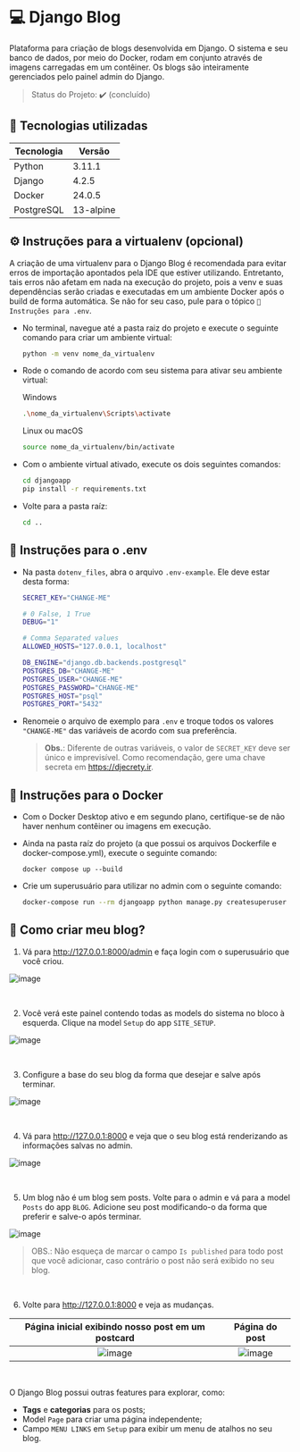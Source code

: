 # 💻 Django Blog

Plataforma para criação de blogs desenvolvida em Django. O sistema e seu banco de dados, por meio do Docker, rodam em conjunto através de imagens carregadas em um contêiner. Os blogs são inteiramente gerenciados pelo painel admin do Django.

> Status do Projeto: ✔️ (concluído)

## 🔧 Tecnologias utilizadas

| Tecnologia | Versão |
| -------- | ------- |
| Python  | 3.11.1 |
| Django | 4.2.5 |
| Docker | 24.0.5 |
| PostgreSQL | 13-alpine |

## ⚙️ Instruções para a virtualenv (opcional)
A criação de uma virtualenv para o Django Blog é recomendada para evitar erros de importação apontados pela IDE que estiver utilizando. Entretanto, tais erros não afetam em nada na execução do projeto, pois a venv e suas dependências serão criadas e executadas em um ambiente Docker após o build de forma automática. Se não for seu caso, pule para o tópico <code>📂 Instruções para .env</code>.

* No terminal, navegue até a pasta raiz do projeto e execute o seguinte comando para criar um ambiente virtual:
  ```bash
  python -m venv nome_da_virtualenv
  ```

* Rode o comando de acordo com seu sistema para ativar seu ambiente virtual:

  Windows
  ```bash
  .\nome_da_virtualenv\Scripts\activate
  ```

  Linux ou macOS
  ```bash
  source nome_da_virtualenv/bin/activate
  ```

* Com o ambiente virtual ativado, execute os dois seguintes comandos:
  ```bash
  cd djangoapp
  pip install -r requirements.txt
  ```

* Volte para a pasta raíz:
  ```bash
  cd ..
  ```

## 📂 Instruções para o .env
* Na pasta <code>dotenv_files</code>, abra o arquivo <code>.env-example</code>. Ele deve estar desta forma:
  ```bash
  SECRET_KEY="CHANGE-ME"
  
  # 0 False, 1 True
  DEBUG="1"
  
  # Comma Separated values
  ALLOWED_HOSTS="127.0.0.1, localhost"
  
  DB_ENGINE="django.db.backends.postgresql"
  POSTGRES_DB="CHANGE-ME"
  POSTGRES_USER="CHANGE-ME"
  POSTGRES_PASSWORD="CHANGE-ME"
  POSTGRES_HOST="psql"
  POSTGRES_PORT="5432"
  ```
* Renomeie o arquivo de exemplo para <code>.env</code> e troque todos os valores <code>"CHANGE-ME"</code> das variáveis de acordo com sua preferência.

  > **Obs.**: Diferente de outras variáveis, o valor de <code>SECRET_KEY</code> deve ser único e imprevisível. Como recomendação, gere uma chave secreta em https://djecrety.ir.

## 🐋 Instruções para o Docker
* Com o Docker Desktop ativo e em segundo plano, certifique-se de não haver nenhum contêiner ou imagens em execução.

* Ainda na pasta raíz do projeto (a que possui os arquivos Dockerfile e docker-compose.yml), execute o seguinte comando:
  ```
  docker compose up --build
  ```

* Crie um superusuário para utilizar no admin com o seguinte comando:
  ```bash
  docker-compose run --rm djangoapp python manage.py createsuperuser
  ```

## 🤔 Como criar meu blog?
1. Vá para http://127.0.0.1:8000/admin e faça login com o superusuário que você criou.

![image](https://github.com/gustavof04/django-blog/assets/127045694/bc56484a-2365-43b8-bcf5-6f17d7937684)

</br>

2. Você verá este painel contendo todas as models do sistema no bloco à esquerda. Clique na model <code>Setup</code> do app <code>SITE_SETUP</code>.

![image](https://github.com/gustavof04/django-blog/assets/127045694/e83de2dc-867c-4080-bccf-137ea8c2b04a)

</br>

3. Configure a base do seu blog da forma que desejar e salve após terminar.

![image](https://github.com/gustavof04/django-blog/assets/127045694/6eaa1e9f-806a-48f2-89ee-ba5e7a5bafca)

</br>

4. Vá para http://127.0.0.1:8000 e veja que o seu blog está renderizando as informações salvas no admin.

![image](https://github.com/gustavof04/django-blog/assets/127045694/71890b22-44ac-43f3-b912-b9a3db4cc5d5)

</br>

5. Um blog não é um blog sem posts. Volte para o admin e vá para a model <code>Posts</code> do app <code>BLOG</code>. Adicione seu post modificando-o da forma que preferir e salve-o após terminar.

![image](https://github.com/gustavof04/django-blog/assets/127045694/01f1cfed-4fe7-4d51-89f1-ecbf13c51b19)
> OBS.: Não esqueça de marcar o campo <code>Is published</code> para todo post que você adicionar, caso contrário o post não será exibido no seu blog.  

</br>

6. Volte para http://127.0.0.1:8000 e veja as mudanças.

Página inicial exibindo nosso post em um postcard            |  Página do post
:-------------------------:|:-------------------------:
![image](https://github.com/gustavof04/django-blog/assets/127045694/4495596a-8fac-422f-a9aa-6ab2d9353df7) | ![image](https://github.com/gustavof04/django-blog/assets/127045694/eb928ec0-eb42-4494-bbab-169fc8ba9bfc)

</br>

O Django Blog possui outras features para explorar, como:
 * **Tags** e **categorias** para os posts;
 * Model <code>Page</code> para criar uma página independente;
 * Campo <code>MENU LINKS</code> em <code>Setup</code> para exibir um menu de atalhos no seu blog.
